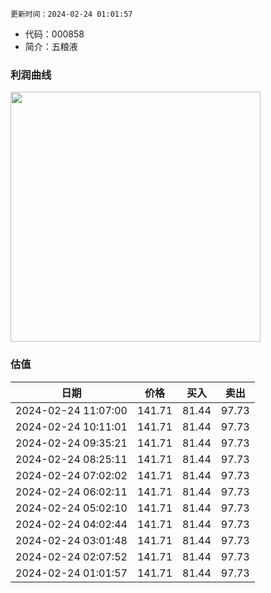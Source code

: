 
`更新时间：2024-02-24 01:01:57`

* 代码：000858
* 简介：五粮液

### 利润曲线

<img src="https://quickchart.io/chart?c=%7B%22type%22:%20%22line%22%2C%20%22data%22:%20%7B%22labels%22:%20%5B%2721%27%2C%20%2722%27%2C%20%2723%27%5D%2C%20%22datasets%22:%20%5B%7B%22label%22:%20%22%E5%BD%92%E6%AF%8D%E5%87%80%E5%88%A9%E6%B6%A6%22%2C%20%22data%22:%20%5B199.55%2C%20233.77%2C%20266.91%5D%7D%5D%7D%7D" style="width: 400px; height: auto;">

### 估值

|    日期    |    价格    |    买入    |    卖出    |    
|:------------:|:------------:|:------------:|:------------:|
|2024-02-24 11:07:00|141.71|81.44|97.73|
|2024-02-24 10:11:01|141.71|81.44|97.73|
|2024-02-24 09:35:21|141.71|81.44|97.73|
|2024-02-24 08:25:11|141.71|81.44|97.73|
|2024-02-24 07:02:02|141.71|81.44|97.73|
|2024-02-24 06:02:11|141.71|81.44|97.73|
|2024-02-24 05:02:10|141.71|81.44|97.73|
|2024-02-24 04:02:44|141.71|81.44|97.73|
|2024-02-24 03:01:48|141.71|81.44|97.73|
|2024-02-24 02:07:52|141.71|81.44|97.73|
|2024-02-24 01:01:57|141.71|81.44|97.73|